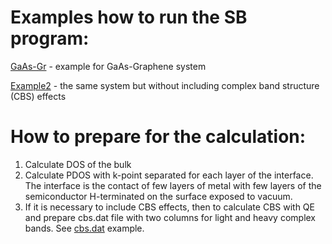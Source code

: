 # Examples how to run the SB program:


[GaAs-Gr](GaAs-Gr) - example for GaAs-Graphene system

[Example2](Example2) - the same system but without including complex band structure (CBS) effects 



# How to prepare for the calculation:

1. Calculate DOS of the bulk
2. Calculate PDOS with k-point separated for each layer of the interface. The interface is the contact of few layers of metal with few layers of the semiconductor H-terminated on the surface exposed to vacuum.
3. If it is necessary to include CBS effects, then to calculate CBS with QE and prepare cbs.dat file with two columns for light and heavy complex bands. See [cbs.dat](GaAs-Gr/cbs.dat) example. 


